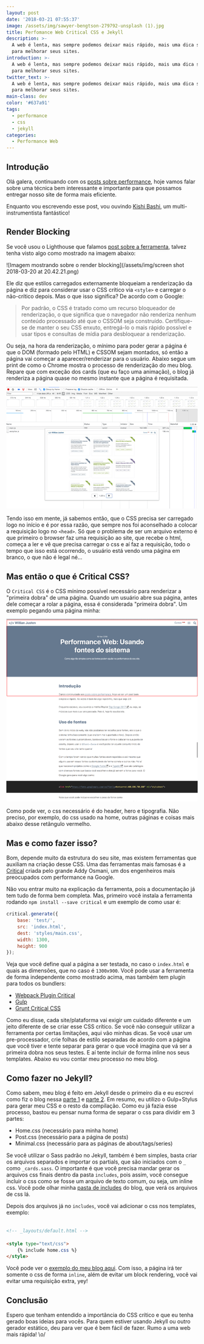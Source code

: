 ```yaml
---
layout: post
date: '2018-03-21 07:55:37'
image: /assets/img/sawyer-bengtson-279792-unsplash (1).jpg
title: Perfomance Web Critical CSS e Jekyll
description: >-
  A web é lenta, mas sempre podemos deixar mais rápido, mais uma dica simples
  para melhorar seus sites.
introduction: >-
  A web é lenta, mas sempre podemos deixar mais rápido, mais uma dica simples
  para melhorar seus sites.
twitter_text: >-
  A web é lenta, mas sempre podemos deixar mais rápido, mais uma dica simples
  para melhorar seus sites.
main-class: dev
color: '#637a91'
tags:
  - performance
  - css
  - jekyll
categories:
  - Performance Web
---
```

## Introdução

Olá galera, continuando com os [posts sobre performance](https://willianjusten.com.br/series/#performance-web), hoje vamos falar sobre uma técnica bem interessante e importante para que possamos entregar nosso site de forma mais eficiente.

Enquanto vou escrevendo esse post, vou ouvindo [Kishi Bashi](https://open.spotify.com/artist/3LVPGE5jPPwtbGslx07YR0?si=6_TVym1hRf60MBJaNh-3tg), um multi-instrumentista fantástico!

## Render Blocking

Se você usou o Lighthouse que falamos [post sobre a ferramenta](https://willianjusten.com.br/medindo-performance-do-seu-site-com-lighthouse/), talvez tenha visto algo como mostrado na imagem abaixo:

![Imagem mostrando sobre o render blocking](/assets/img/screen shot 2018-03-20 at 20.42.21.png)

Ele diz que estilos carregados externamente bloqueiam a renderização da página e diz para considerar usar o CSS crítico via `<style>` e carregar o não-crítico depois. Mas o que isso significa? De acordo com o Google:

> Por padrão, o CSS é tratado como um recurso bloqueador de renderização, o que significa que o navegador não renderiza nenhum conteúdo processado até que o CSSOM seja construído. Certifique-se de manter o seu CSS enxuto, entregá-lo o mais rápido possível e usar tipos e consultas de mídia para desbloquear a renderização.

Ou seja, na hora da renderização, o mínimo para poder gerar a página é que o DOM  (formado pelo HTML) e CSSOM sejam montados, só então a página vai começar a aparecer/renderizar para o usuário. Abaixo segue um print de como o Chrome mostra o processo de renderização do meu blog. Repare que com exceção dos cards (que eu faço uma animação), o blog já renderiza a página quase no mesmo instante que a página é requisitada.

![Imagem da renderização do blog](/assets/img/rendering.png)

Tendo isso em mente, já sabemos então, que o CSS precisa ser carregado logo no início e é por essa razão, que sempre nos foi aconselhado a colocar a requisição logo no `<head>`. Só que o problema de ser um arquivo externo é que primeiro o browser faz uma requisição ao site, que recebe o html, começa a ler e vê que precisa carregar o css e aí faz a requisição, todo o tempo que isso está ocorrendo, o usuário está vendo uma página em branco, o que não é legal né...

## Mas então o que é Critical CSS?

O `Critical CSS` é o CSS mínimo possível necessário para renderizar a "primeira dobra" de uma página. Quando um usuário abre sua página, antes dele começar a rolar a página, essa é considerada "primeira dobra". Um exemplo pegando uma página minha:

![Exemplo cortando a primeira dobra](/assets/img/critical.png)

Como pode ver, o css necessário é do header, hero e tipografia. Não preciso, por exemplo, do css usado na home, outras páginas e coisas mais abaixo desse retângulo vermelho.

## Mas e como fazer isso?

Bom, depende muito da estrutura do seu site, mas existem ferramentas que auxiliam na criação desse CSS. Uma das ferramentas mais famosas é a [Critical](https://github.com/addyosmani/critical) criada pelo grande Addy Osmani, um dos engenheiros mais preocupados com performance na Google.

Não vou entrar muito na explicação da ferramenta, pois a documentação já tem tudo de forma bem completa. Mas, primeiro você instala a ferramenta rodando `npm install --save critical` e um exemplo de como usar é:

```js
critical.generate({
    base: 'test/',
    src: 'index.html',
    dest: 'styles/main.css',
    width: 1300,
    height: 900
});
```

Veja que você define qual a página a ser testada, no caso o `index.html` e quais as dimensões, que no caso é `1300x900`. Você pode usar a ferramenta de forma independente como mostrado acima, mas também tem plugin para todos os bundlers:

- [Webpack Plugin Critical](https://www.npmjs.com/package/webpack-plugin-critical)
- [Gulp](https://github.com/addyosmani/critical-path-css-demo#tutorial)
- [Grunt Critical CSS](https://github.com/filamentgroup/grunt-criticalcss)

Como eu disse, cada site/plataforma vai exigir um cuidado diferente e um jeito diferente de se criar esse CSS crítico. Se você não conseguir utilizar a ferramenta por certas limitações, aqui vão minhas dicas. Se você usar um pre-processador, crie folhas de estilo separadas de acordo com a página que você tiver e tente separar para gerar o que você imagina que vá ser a primeira dobra nos seus testes. E aí tente incluir de forma inline nos seus templates. Abaixo eu vou contar meu processo no meu blog.

## Como fazer no Jekyll?

Como sabem, meu blog é feito em Jekyll desde o primeiro dia e eu escrevi como fiz o blog nessa [parte 1](https://willianjusten.com.br/making-of-parte-1/) e [parte 2](https://willianjusten.com.br/making-of-parte-2/). Em resumo, eu utilizo o Gulp+Stylus para gerar meu CSS e o resto da compilação. Como eu já fazia esse processo, bastou eu pensar numa forma de separar o css para dividir em 3 partes:

- Home.css (necessário para minha home)
- Post.css (necessário para a página de posts)
- Minimal.css (necessário para as páginas de about/tags/series)

Se você utilizar o Sass padrão no Jekyll, também é bem simples, basta criar os arquivos separados e importar os partials, que são iniciados com o `_` como `_cards.sass`. O importante é que você precisa mandar gerar os arquivos css finais dentro da pasta `includes`, pois assim, você consegue incluir o css como se fosse um arquivo de texto comum, ou seja, um inline css. Você pode olhar minha [pasta de includes](https://github.com/willianjusten/willianjusten.com.br/tree/master/_includes) do blog, que verá os arquivos de css lá.

Depois dos arquivos já no `includes`, você vai adicionar o css nos templates, exemplo:

```html

<!-- _layouts/default.html -->

<style type="text/css">
    {% include home.css %}
</style>
```

Você pode ver o [exemplo do meu blog aqui](https://github.com/willianjusten/willianjusten.com.br/blob/master/_layouts/default.html#L10-L12). Com isso, a página irá ter somente o css de forma `inline`, além de evitar um block rendering, você vai evitar uma requisição extra, yey!

## Conclusão

Espero que tenham entendido a importância do CSS crítico e que eu tenha gerado boas ideias para vocês. Para quem estiver usando Jekyll ou outro gerador estático, deu para ver que é bem fácil de fazer. Rumo a uma web mais rápida! \o/



